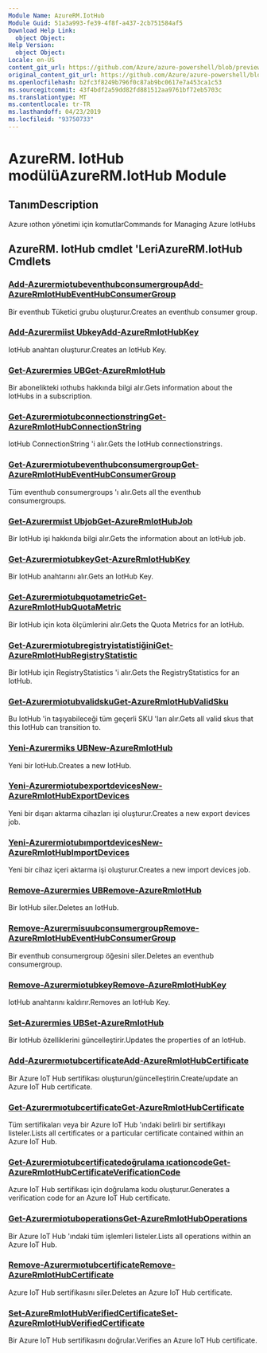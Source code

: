 ```yaml
---
Module Name: AzureRM.IotHub
Module Guid: 51a3a993-fe39-4f8f-a437-2cb751584af5
Download Help Link:
  object Object: 
Help Version:
  object Object: 
Locale: en-US
content_git_url: https://github.com/Azure/azure-powershell/blob/preview/src/ResourceManager/IotHub/Commands.IotHub/help/AzureRM.IotHub.md
original_content_git_url: https://github.com/Azure/azure-powershell/blob/preview/src/ResourceManager/IotHub/Commands.IotHub/help/AzureRM.IotHub.md
ms.openlocfilehash: b2fc3f8249b796f0c87ab9bc0617e7a453ca1c53
ms.sourcegitcommit: 43f4bdf2a59dd82fd881512aa9761bf72eb5703c
ms.translationtype: MT
ms.contentlocale: tr-TR
ms.lasthandoff: 04/23/2019
ms.locfileid: "93750733"
---
```

# <span data-ttu-id="6ab4b-101">AzureRM. IotHub modülü</span><span class="sxs-lookup"><span data-stu-id="6ab4b-101">AzureRM.IotHub Module</span></span>
## <span data-ttu-id="6ab4b-102">Tanım</span><span class="sxs-lookup"><span data-stu-id="6ab4b-102">Description</span></span>
<span data-ttu-id="6ab4b-103">Azure ıothon yönetimi için komutlar</span><span class="sxs-lookup"><span data-stu-id="6ab4b-103">Commands for Managing Azure IotHubs</span></span>

## <span data-ttu-id="6ab4b-104">AzureRM. IotHub cmdlet 'Leri</span><span class="sxs-lookup"><span data-stu-id="6ab4b-104">AzureRM.IotHub Cmdlets</span></span>
### [<span data-ttu-id="6ab4b-105">Add-Azurermiotubeventhubconsumergroup</span><span class="sxs-lookup"><span data-stu-id="6ab4b-105">Add-AzureRmIotHubEventHubConsumerGroup</span></span>](Add-AzureRmIotHubEventHubConsumerGroup.md)
<span data-ttu-id="6ab4b-106">Bir eventhub Tüketici grubu oluşturur.</span><span class="sxs-lookup"><span data-stu-id="6ab4b-106">Creates an eventhub consumer group.</span></span>

### [<span data-ttu-id="6ab4b-107">Add-Azurermiist Ubkey</span><span class="sxs-lookup"><span data-stu-id="6ab4b-107">Add-AzureRmIotHubKey</span></span>](Add-AzureRmIotHubKey.md)
<span data-ttu-id="6ab4b-108">IotHub anahtarı oluşturur.</span><span class="sxs-lookup"><span data-stu-id="6ab4b-108">Creates an IotHub Key.</span></span>

### [<span data-ttu-id="6ab4b-109">Get-Azurermies UB</span><span class="sxs-lookup"><span data-stu-id="6ab4b-109">Get-AzureRmIotHub</span></span>](Get-AzureRmIotHub.md)
<span data-ttu-id="6ab4b-110">Bir abonelikteki ıothubs hakkında bilgi alır.</span><span class="sxs-lookup"><span data-stu-id="6ab4b-110">Gets information about the IotHubs in a subscription.</span></span>

### [<span data-ttu-id="6ab4b-111">Get-Azurermiotubconnectionstring</span><span class="sxs-lookup"><span data-stu-id="6ab4b-111">Get-AzureRmIotHubConnectionString</span></span>](Get-AzureRmIotHubConnectionString.md)
<span data-ttu-id="6ab4b-112">IotHub ConnectionString 'i alır.</span><span class="sxs-lookup"><span data-stu-id="6ab4b-112">Gets the IotHub connectionstrings.</span></span>

### [<span data-ttu-id="6ab4b-113">Get-Azurermiotubeventhubconsumergroup</span><span class="sxs-lookup"><span data-stu-id="6ab4b-113">Get-AzureRmIotHubEventHubConsumerGroup</span></span>](Get-AzureRmIotHubEventHubConsumerGroup.md)
<span data-ttu-id="6ab4b-114">Tüm eventhub consumergroups 'ı alır.</span><span class="sxs-lookup"><span data-stu-id="6ab4b-114">Gets all the eventhub consumergroups.</span></span>

### [<span data-ttu-id="6ab4b-115">Get-Azurermıist Ubjob</span><span class="sxs-lookup"><span data-stu-id="6ab4b-115">Get-AzureRmIotHubJob</span></span>](Get-AzureRmIotHubJob.md)
<span data-ttu-id="6ab4b-116">Bir IotHub işi hakkında bilgi alır.</span><span class="sxs-lookup"><span data-stu-id="6ab4b-116">Gets the information about an IotHub job.</span></span>

### [<span data-ttu-id="6ab4b-117">Get-Azurermiotubkey</span><span class="sxs-lookup"><span data-stu-id="6ab4b-117">Get-AzureRmIotHubKey</span></span>](Get-AzureRmIotHubKey.md)
<span data-ttu-id="6ab4b-118">Bir IotHub anahtarını alır.</span><span class="sxs-lookup"><span data-stu-id="6ab4b-118">Gets an IotHub Key.</span></span>

### [<span data-ttu-id="6ab4b-119">Get-Azurermiotubquotametric</span><span class="sxs-lookup"><span data-stu-id="6ab4b-119">Get-AzureRmIotHubQuotaMetric</span></span>](Get-AzureRmIotHubQuotaMetric.md)
<span data-ttu-id="6ab4b-120">Bir IotHub için kota ölçümlerini alır.</span><span class="sxs-lookup"><span data-stu-id="6ab4b-120">Gets the Quota Metrics for an IotHub.</span></span>

### [<span data-ttu-id="6ab4b-121">Get-Azurermiotubregistryistatistiğini</span><span class="sxs-lookup"><span data-stu-id="6ab4b-121">Get-AzureRmIotHubRegistryStatistic</span></span>](Get-AzureRmIotHubRegistryStatistic.md)
<span data-ttu-id="6ab4b-122">Bir IotHub için RegistryStatistics 'i alır.</span><span class="sxs-lookup"><span data-stu-id="6ab4b-122">Gets the RegistryStatistics for an IotHub.</span></span>

### [<span data-ttu-id="6ab4b-123">Get-Azurermiotubvalidsku</span><span class="sxs-lookup"><span data-stu-id="6ab4b-123">Get-AzureRmIotHubValidSku</span></span>](Get-AzureRmIotHubValidSku.md)
<span data-ttu-id="6ab4b-124">Bu IotHub 'in taşıyabileceği tüm geçerli SKU 'ları alır.</span><span class="sxs-lookup"><span data-stu-id="6ab4b-124">Gets all valid skus that this IotHub can transition to.</span></span>

### [<span data-ttu-id="6ab4b-125">Yeni-Azurermiks UB</span><span class="sxs-lookup"><span data-stu-id="6ab4b-125">New-AzureRmIotHub</span></span>](New-AzureRmIotHub.md)
<span data-ttu-id="6ab4b-126">Yeni bir IotHub.</span><span class="sxs-lookup"><span data-stu-id="6ab4b-126">Creates a new IotHub.</span></span>

### [<span data-ttu-id="6ab4b-127">Yeni-Azurermiotubexportdevices</span><span class="sxs-lookup"><span data-stu-id="6ab4b-127">New-AzureRmIotHubExportDevices</span></span>](New-AzureRmIotHubExportDevices.md)
<span data-ttu-id="6ab4b-128">Yeni bir dışarı aktarma cihazları işi oluşturur.</span><span class="sxs-lookup"><span data-stu-id="6ab4b-128">Creates a new export devices job.</span></span>

### [<span data-ttu-id="6ab4b-129">Yeni-Azurermiotubımportdevices</span><span class="sxs-lookup"><span data-stu-id="6ab4b-129">New-AzureRmIotHubImportDevices</span></span>](New-AzureRmIotHubImportDevices.md)
<span data-ttu-id="6ab4b-130">Yeni bir cihaz içeri aktarma işi oluşturur.</span><span class="sxs-lookup"><span data-stu-id="6ab4b-130">Creates a new import devices job.</span></span>

### [<span data-ttu-id="6ab4b-131">Remove-Azurermies UB</span><span class="sxs-lookup"><span data-stu-id="6ab4b-131">Remove-AzureRmIotHub</span></span>](Remove-AzureRmIotHub.md)
<span data-ttu-id="6ab4b-132">Bir IotHub siler.</span><span class="sxs-lookup"><span data-stu-id="6ab4b-132">Deletes an IotHub.</span></span>

### [<span data-ttu-id="6ab4b-133">Remove-Azurermisuubconsumergroup</span><span class="sxs-lookup"><span data-stu-id="6ab4b-133">Remove-AzureRmIotHubEventHubConsumerGroup</span></span>](Remove-AzureRmIotHubEventHubConsumerGroup.md)
<span data-ttu-id="6ab4b-134">Bir eventhub consumergroup öğesini siler.</span><span class="sxs-lookup"><span data-stu-id="6ab4b-134">Deletes an eventhub consumergroup.</span></span>

### [<span data-ttu-id="6ab4b-135">Remove-Azurermiotubkey</span><span class="sxs-lookup"><span data-stu-id="6ab4b-135">Remove-AzureRmIotHubKey</span></span>](Remove-AzureRmIotHubKey.md)
<span data-ttu-id="6ab4b-136">IotHub anahtarını kaldırır.</span><span class="sxs-lookup"><span data-stu-id="6ab4b-136">Removes an IotHub Key.</span></span>

### [<span data-ttu-id="6ab4b-137">Set-Azurermies UB</span><span class="sxs-lookup"><span data-stu-id="6ab4b-137">Set-AzureRmIotHub</span></span>](Set-AzureRmIotHub.md)
<span data-ttu-id="6ab4b-138">Bir IotHub özelliklerini güncelleştirir.</span><span class="sxs-lookup"><span data-stu-id="6ab4b-138">Updates the properties of an IotHub.</span></span>

### [<span data-ttu-id="6ab4b-139">Add-Azurermıotubcertificate</span><span class="sxs-lookup"><span data-stu-id="6ab4b-139">Add-AzureRmIotHubCertificate</span></span>](Add-AzureRmIotHubCertificate.md)
<span data-ttu-id="6ab4b-140">Bir Azure IoT Hub sertifikası oluşturun/güncelleştirin.</span><span class="sxs-lookup"><span data-stu-id="6ab4b-140">Create/update an Azure IoT Hub certificate.</span></span>

### [<span data-ttu-id="6ab4b-141">Get-Azurermıotubcertificate</span><span class="sxs-lookup"><span data-stu-id="6ab4b-141">Get-AzureRmIotHubCertificate</span></span>](Get-AzureRmIotHubCertificate.md)
<span data-ttu-id="6ab4b-142">Tüm sertifikaları veya bir Azure IoT Hub 'ındaki belirli bir sertifikayı listeler.</span><span class="sxs-lookup"><span data-stu-id="6ab4b-142">Lists all certificates or a particular certificate contained within an Azure IoT Hub.</span></span> 

### [<span data-ttu-id="6ab4b-143">Get-Azurermiotubcertificatedoğrulama ıcationcode</span><span class="sxs-lookup"><span data-stu-id="6ab4b-143">Get-AzureRmIotHubCertificateVerificationCode</span></span>](Get-AzureRmIotHubCertificateVerificationCode.md)
<span data-ttu-id="6ab4b-144">Azure IoT Hub sertifikası için doğrulama kodu oluşturur.</span><span class="sxs-lookup"><span data-stu-id="6ab4b-144">Generates a verification code for an Azure IoT Hub certificate.</span></span> 

### [<span data-ttu-id="6ab4b-145">Get-Azurermiotuboperations</span><span class="sxs-lookup"><span data-stu-id="6ab4b-145">Get-AzureRmIotHubOperations</span></span>](Get-AzureRmIotHubOperations.md)
<span data-ttu-id="6ab4b-146">Bir Azure IoT Hub 'ındaki tüm işlemleri listeler.</span><span class="sxs-lookup"><span data-stu-id="6ab4b-146">Lists all operations within an Azure IoT Hub.</span></span> 

### [<span data-ttu-id="6ab4b-147">Remove-Azurermıotubcertificate</span><span class="sxs-lookup"><span data-stu-id="6ab4b-147">Remove-AzureRmIotHubCertificate</span></span>](Remove-AzureRmIotHubCertificate.md)
<span data-ttu-id="6ab4b-148">Azure IoT Hub sertifikasını siler.</span><span class="sxs-lookup"><span data-stu-id="6ab4b-148">Deletes an Azure IoT Hub certificate.</span></span>

### [<span data-ttu-id="6ab4b-149">Set-AzureRmIotHubVerifiedCertificate</span><span class="sxs-lookup"><span data-stu-id="6ab4b-149">Set-AzureRmIotHubVerifiedCertificate</span></span>](Set-AzureRmIotHubVerifiedCertificate.md)
<span data-ttu-id="6ab4b-150">Bir Azure IoT Hub sertifikasını doğrular.</span><span class="sxs-lookup"><span data-stu-id="6ab4b-150">Verifies an Azure IoT Hub certificate.</span></span> 
